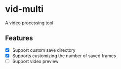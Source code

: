 # vid-multi

A video processing tool

## Features

* [x] Support custom save directory
* [x] Supports customizing the number of saved frames
* [ ] Support video preview
